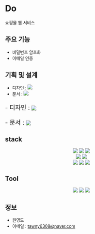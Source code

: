 # Do
쇼핑몰 웹 서비스

## 주요 기능
- 비밀번호 암호화
- 이메일 인증

## 기획 및 설계
- 디자인 : <img src="https://img.shields.io/badge/Figma-F24E1E?style=flat&logo=Figma&logoColor=white"/>
- 문서 : <img src="https://img.shields.io/badge/Google Sheets-34A853?style=flat&logo=Google-Sheets&logoColor=white"/>

<p style="font-size: 20px;">
    - 디자인 : <img src="https://img.shields.io/badge/Figma-F24E1E?style=flat&logo=Figma&logoColor=white" style="vertical-align: middle;"/>
</p>
<p style="font-size: 20px;">
    - 문서 : <img src="https://img.shields.io/badge/Google Sheets-34A853?style=flat&logo=Google-Sheets&logoColor=white" style="vertical-align: middle;"/>
</p>

## stack
<div align="center">
	<img src="https://img.shields.io/badge/Spring%20Boot-%236DB33F?style=flat&logo=Spring%20Boot&logoColor=white"/>
	<img src="https://img.shields.io/badge/Java-%23007396?style=flat&logo=java&logoColor=white"/>
	<img src="https://img.shields.io/badge/MySQL-%234479A1?style=flat&logo=MySQL&logoColor=white"/> <br>
	<img src="https://img.shields.io/badge/JSTL-%234169E1?style=flat&logo=jsp&logoColor=white"/>
	<img src="https://img.shields.io/badge/AWS-%23FF9900?style=flat&logo=Amazon%20AWS&logoColor=white" /> <br>
	<img src="https://img.shields.io/badge/HTML-%23E34F26?style=flat&logo=HTML5&logoColor=E9FFEE" />
	<img src="https://img.shields.io/badge/CSS-%231572B6?style=flat&logo=CSS3&logoColor=E9FFEE"/>
	<img src="https://img.shields.io/badge/JavaScript-%23F7DF1E?style=social-square&amp;label=%20&amp;logocolor=F7DF1E&amp;link=https%3A%2F%2Fdeveloper.mozilla.org%2Fen-US%2Fdocs%2FLearn%2FFront-end_web_developer" />
</div>

## Tool
<div align="center">
	<img src="https://img.shields.io/badge/Eclipse IDE-purple?style=flat&logo=Eclipse-IDE&logoColor=white"/>
	<img src="https://img.shields.io/badge/GitHub-black?style=flat&logo=GitHub&logoColor=white"/>
	<img src="https://img.shields.io/badge/Tomcat-red?style=flat&logo=Apache-Tomcat&logoColor=white"/> 
</div>

## 정보 
- 원영도
- 이메일 : tawny6308@naver.com



